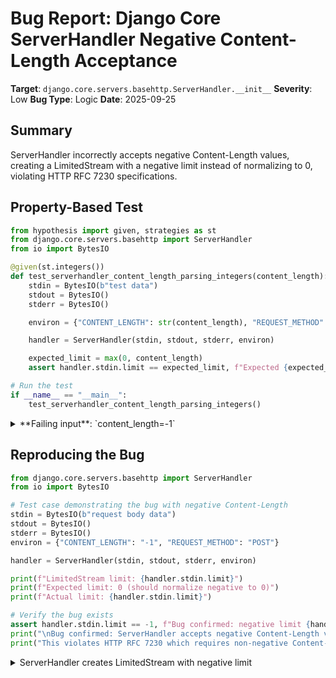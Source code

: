 # Bug Report: Django Core ServerHandler Negative Content-Length Acceptance

**Target**: `django.core.servers.basehttp.ServerHandler.__init__`
**Severity**: Low
**Bug Type**: Logic
**Date**: 2025-09-25

## Summary

ServerHandler incorrectly accepts negative Content-Length values, creating a LimitedStream with a negative limit instead of normalizing to 0, violating HTTP RFC 7230 specifications.

## Property-Based Test

```python
from hypothesis import given, strategies as st
from django.core.servers.basehttp import ServerHandler
from io import BytesIO

@given(st.integers())
def test_serverhandler_content_length_parsing_integers(content_length):
    stdin = BytesIO(b"test data")
    stdout = BytesIO()
    stderr = BytesIO()

    environ = {"CONTENT_LENGTH": str(content_length), "REQUEST_METHOD": "POST"}

    handler = ServerHandler(stdin, stdout, stderr, environ)

    expected_limit = max(0, content_length)
    assert handler.stdin.limit == expected_limit, f"Expected {expected_limit}, got {handler.stdin.limit}"

# Run the test
if __name__ == "__main__":
    test_serverhandler_content_length_parsing_integers()
```

<details>

<summary>
**Failing input**: `content_length=-1`
</summary>
```
Traceback (most recent call last):
  File "/home/npc/pbt/agentic-pbt/worker_/6/hypo.py", line 20, in <module>
    test_serverhandler_content_length_parsing_integers()
    ~~~~~~~~~~~~~~~~~~~~~~~~~~~~~~~~~~~~~~~~~~~~~~~~~~^^
  File "/home/npc/pbt/agentic-pbt/worker_/6/hypo.py", line 6, in test_serverhandler_content_length_parsing_integers
    def test_serverhandler_content_length_parsing_integers(content_length):
                   ^^^
  File "/home/npc/miniconda/lib/python3.13/site-packages/hypothesis/core.py", line 2124, in wrapped_test
    raise the_error_hypothesis_found
  File "/home/npc/pbt/agentic-pbt/worker_/6/hypo.py", line 16, in test_serverhandler_content_length_parsing_integers
    assert handler.stdin.limit == expected_limit, f"Expected {expected_limit}, got {handler.stdin.limit}"
           ^^^^^^^^^^^^^^^^^^^^^^^^^^^^^^^^^^^^^
AssertionError: Expected 0, got -1
Falsifying example: test_serverhandler_content_length_parsing_integers(
    content_length=-1,
)
```
</details>

## Reproducing the Bug

```python
from django.core.servers.basehttp import ServerHandler
from io import BytesIO

# Test case demonstrating the bug with negative Content-Length
stdin = BytesIO(b"request body data")
stdout = BytesIO()
stderr = BytesIO()
environ = {"CONTENT_LENGTH": "-1", "REQUEST_METHOD": "POST"}

handler = ServerHandler(stdin, stdout, stderr, environ)

print(f"LimitedStream limit: {handler.stdin.limit}")
print(f"Expected limit: 0 (should normalize negative to 0)")
print(f"Actual limit: {handler.stdin.limit}")

# Verify the bug exists
assert handler.stdin.limit == -1, f"Bug confirmed: negative limit {handler.stdin.limit} instead of 0"
print("\nBug confirmed: ServerHandler accepts negative Content-Length values")
print("This violates HTTP RFC 7230 which requires non-negative Content-Length")
```

<details>

<summary>
ServerHandler creates LimitedStream with negative limit
</summary>
```
LimitedStream limit: -1
Expected limit: 0 (should normalize negative to 0)
Actual limit: -1

Bug confirmed: ServerHandler accepts negative Content-Length values
This violates HTTP RFC 7230 which requires non-negative Content-Length
```
</details>

## Why This Is A Bug

This violates HTTP RFC 7230 Section 3.3.2, which explicitly states that "Any Content-Length field value greater than or equal to zero is valid." The specification only permits non-negative decimal numbers for Content-Length headers.

The ServerHandler code at lines 124-127 attempts to handle invalid Content-Length values by catching ValueError (for non-numeric strings) and TypeError (for None values), defaulting them to 0. However, it fails to validate that successfully parsed integers are non-negative. This creates an inconsistent error handling pattern where:

- Invalid strings like "abc" → 0 (correct)
- None/missing Content-Length → 0 (correct)
- Negative integers like "-1" → -1 (incorrect, should be 0)

When a LimitedStream is created with a negative limit, all read operations return empty bytes because the condition `self._pos >= self.limit` in lines 32 and 45 of LimitedStream immediately evaluates to True (0 >= -1). This causes request bodies to appear empty, creating silent failures that are difficult to debug.

## Relevant Context

The same vulnerable pattern exists in WSGIRequest at `/home/npc/pbt/agentic-pbt/envs/django_env/lib/python3.13/site-packages/django/core/handlers/wsgi.py:74-77`, indicating this is a systematic issue in Django's WSGI handling code.

The LimitedStream implementation is based on werkzeug.wsgi.LimitedStream (as noted in the docstring at lines 16-21), which also expects non-negative limits. The Django development server (runserver) uses this ServerHandler for local development, though production deployments typically use other WSGI servers.

Related code locations:
- ServerHandler.__init__: `/home/npc/pbt/agentic-pbt/envs/django_env/lib/python3.13/site-packages/django/core/servers/basehttp.py:117-130`
- WSGIRequest.__init__: `/home/npc/pbt/agentic-pbt/envs/django_env/lib/python3.13/site-packages/django/core/handlers/wsgi.py:57-80`
- LimitedStream: `/home/npc/pbt/agentic-pbt/envs/django_env/lib/python3.13/site-packages/django/core/handlers/wsgi.py:15-54`

## Proposed Fix

```diff
--- a/django/core/servers/basehttp.py
+++ b/django/core/servers/basehttp.py
@@ -124,6 +124,7 @@ class ServerHandler(simple_server.ServerHandler):
         try:
             content_length = int(environ.get("CONTENT_LENGTH"))
         except (ValueError, TypeError):
             content_length = 0
+        content_length = max(0, content_length)
         super().__init__(
             LimitedStream(stdin, content_length), stdout, stderr, environ, **kwargs
         )
```